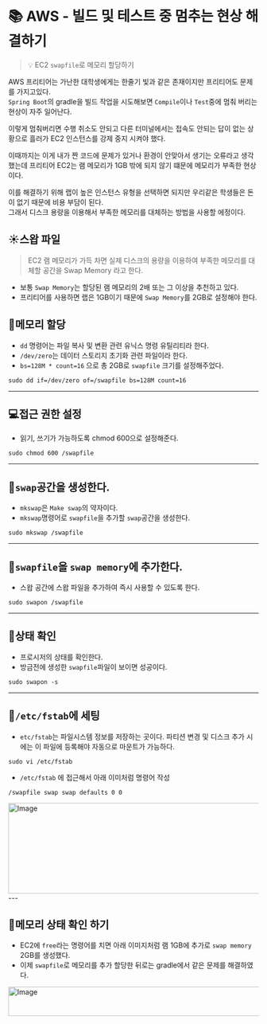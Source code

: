 # 📚 AWS - 빌드 및 테스트 중 멈추는 현상 해결하기

> 💡 EC2 `swapfile`로 메모리 할당하기

AWS 프리티어는 가난한 대학생에게는 한줄기 빛과 같은 존재이지만 프리티어도 문제를 가지고있다.<br>
`Spring Boot`의 gradle을 빌드 작업을 시도해보면 `Compile`이나 `Test`중에 멈춰 버리는 현상이 자주 일어난다. <br>


이렇게 멈춰버리면 수행 취소도 안되고 다른 터미널에서는 접속도 안되는 답이 없는 상황으로 흘러가 EC2 인스턴스를 강제 중지 시켜야 했다.

이때까지는 이게 내가 짠 코드에 문제가 있거나 환경이 안맞아서 생기는 오류라고 생각했는데
프리티어 EC2는 램 메모리가 1GB 밖에 되지 않기 떄문에 메모리가 부족한 현상이다.

이를 해결하기 위해 랩이 높은 인스턴스 유형을 선택하면 되지만 우리같은 학생들은 돈이 없기 때문에 비용 부담이 된다. <br>
그래서 디스크 용량을 이용해서 부족한 메모리를 대체하는 방법을 사용할 에정이다.

## ☀️스왑 파일
> EC2 램 메모리가 가득 차면 실제 디스크의 용량을 이용하여 부족한 메모리를 대체할 공간을 Swap Memory 라고 한다.

* 보통 `Swap Memory`는 할당된 램 메모리의 2배 또는 그 이상을 추천하고 있다. 
* 프리티어를 사용하면 랩은 1GB이기 때문에 `Swap Memory`를 2GB로 설정해야 한다.

## 🎈메모리 할당
* `dd` 명령어는 파일 복사 및 변환 관련 유닉스 명령 유틸리티라 한다.
* `/dev/zero`는 데이터 스토리지 초기화 관련 파일이라 한다.
* `bs=128M * count=16` 으로 총 2GB로 `swapfile` 크기를 설정해주었다.
```
sudo dd if=/dev/zero of=/swapfile bs=128M count=16
```
---

## 💻접근 권한 설정
* 읽기, 쓰기가 가능하도록 chmod 600으로 설정해준다.
```
sudo chmod 600 /swapfile
```
---
## 📧`swap`공간을 생성한다.
* `mkswap`은 `Make swap`의 약자이다.
* `mkswap`명령어로 `swapfile`을 추가할 `swap`공간을 생성한다.
```
sudo mkswap /swapfile
```
---

## 📒`swapfile`을 `swap memory`에 추가한다.
* 스왑 공간에 스왑 파일을 추가하여 즉시 사용할 수 있도록 한다.
```
sudo swapon /swapfile
```
---

## 💎상태 확인 
* 프로시저의 상태를 확인한다.
* 방금전에 생성한 `swapfile`파일이 보이면 성공이다.
```
sudo swapon -s
```
---

## 🍆`/etc/fstab`에 세팅
* `etc/fstab`는 파일시스템 정보를 저장하는 곳이다. 파티션 변경 및 디스크 추가 시에는 이 파일에 등록해야 자동으로 마운트가 가능하다.
```
sudo vi /etc/fstab
```
* `/etc/fstab` 에 접근해서 아래 이미처럼 명령어 작성
```
/swapfile swap swap defaults 0 0
```
<img width="759" height="182" alt="Image" src="https://github.com/user-attachments/assets/6a8b1997-72e3-4ac2-8c5b-542df9c2fea7" />
---

## 🍅메모리 상태 확인 하기
* EC2에 `free`라는 명령어를 치면 아래 이미지처럼 램 1GB에 추가로 `swap memory` 2GB를 생성했다. 
* 이제 `swapfile`로 메모리를 추가 할당한 뒤로는 gradle에서 같은 문제를 해결하였다.

<img width="640" height="59" alt="Image" src="https://github.com/user-attachments/assets/986a9982-2e1e-4822-9c91-b88752c6f104" />